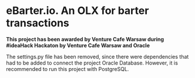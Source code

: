 <h1> eBarter.io. An OLX for barter transactions </h1>
<b> This project has been awarded by Venture Cafe Warsaw during #ideaHack Hackaton by Venture Cafe Warsaw and Oracle </b>

The settings.py file has been removed, since there were dependencies that had to be added to connect the project Oracle Database. However, it is recommended to run this project with PostgreSQL.


